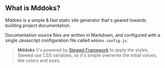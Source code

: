 ## What is Mddoks?

Mddoks is a simple & fast static site generator that's geared towards building project documentation.

Documentation source files are written in Markdown, and configured with a single Javascript configuration file called `mddoks.config.js`.

> **Mddoks** it's powered by [Stewed Framework](https://github.com/mauroreisvieira/stewed) to apply the styles.\
Stewed use CSS variables, so it's simple overwrite the initial values, like colors and sizes.

